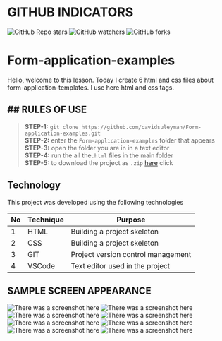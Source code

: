 # GITHUB INDICATORS

![GitHub Repo stars](https://img.shields.io/github/stars/cavidsuleyman/SADE-HOM-PAGE?style=for-the-badge)
![GitHub watchers](https://img.shields.io/github/watchers/cavidsuleyman/SADE-HOM-PAGE?style=for-the-badge)
![GitHub forks](https://img.shields.io/github/forks/cavidsuleyman/SADE-HOM-PAGE?style=for-the-badge)

# Form-application-examples

Hello, welcome to this lesson. Today I create 6 html and css files about form-application-templates. I use here html and css tags. 
## ## RULES OF USE

> **STEP-1:** `git clone https://github.com/cavidsuleyman/Form-application-examples.git` <br/>
> **STEP-2:**  enter the `Form-application-examples` folder that appears <br/>
> **STEP-3:**  open the folder you are in in a text editor <br/>
> **STEP-4:**  run the  all the`.html` files in the main folder <br/>
> **STEP-5:**  to download the project as `.zip`  [here](https://github.com/cavidsuleyman/Form-application-examples/archive/refs/heads/master.zip) click <br/>


## Technology

This project was developed using the following technologies

| No | Technique | Purpose |
| - | ---------- | --------------------- |
| 1 | HTML | Building a project skeleton |
| 2 | CSS | Building a project skeleton |
| 3 | GIT | Project version control management |
| 4 | VSCode | Text editor used in the project |


## SAMPLE SCREEN APPEARANCE

![There was a screenshot here](./screen-img/screen-1.png)
![There was a screenshot here](./screen-img/screen-2.png)
![There was a screenshot here](./screen-img/screen-3.png)
![There was a screenshot here](./screen-img/screen-4.png)
![There was a screenshot here](./screen-img/screen-5.png)
![There was a screenshot here](./screen-img/screen-6.png)
![There was a screenshot here](./screen-img/screen-7.png)
![There was a screenshot here](./screen-img/screen-8.png)



